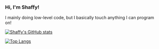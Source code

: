 ### Hi, I'm Shaffy!

I mainly doing low-level code, but I basically touch anything I can program on!

[![Shaffy's GitHub stats](https://github-readme-stats.vercel.app/api?username=ShaffySwitcher&theme=dark)](https://github.com/anuraghazra/github-readme-stats)

[![Top Langs](https://github-readme-stats.vercel.app/api/top-langs/?username=ShaffySwitcher&theme=dark)](https://github.com/anuraghazra/github-readme-stats)
